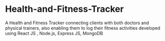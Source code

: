 # Health-and-Fitness-Tracker
A Health and Fitness Tracker connecting clients with both doctors and physical trainers, also enabling them to log their fitness activities developed using React JS , Node.js, Express JS, MongoDB
